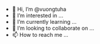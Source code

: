 - 👋 Hi, I’m @vuongtuha
- 👀 I’m interested in ...
- 🌱 I’m currently learning ...
- 💞️ I’m looking to collaborate on ...
- 📫 How to reach me ...

<!---
vuongtuha/vuongtuha is a ✨ special ✨ repository because its `README.md` (this file) appears on your GitHub profile.
You can click the Preview link to take a look at your changes.
--->
